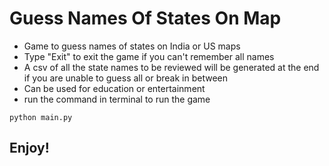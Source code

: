 # Guess Names Of States On Map

- Game to guess names of states on India or US maps
- Type "Exit" to exit the game if you can't remember all names
- A csv of all the state names to be reviewed will be generated at the end if you are unable to guess all or break in between
- Can be used for education or entertainment
- run the command in terminal to run the game

```
python main.py
```

## Enjoy!
